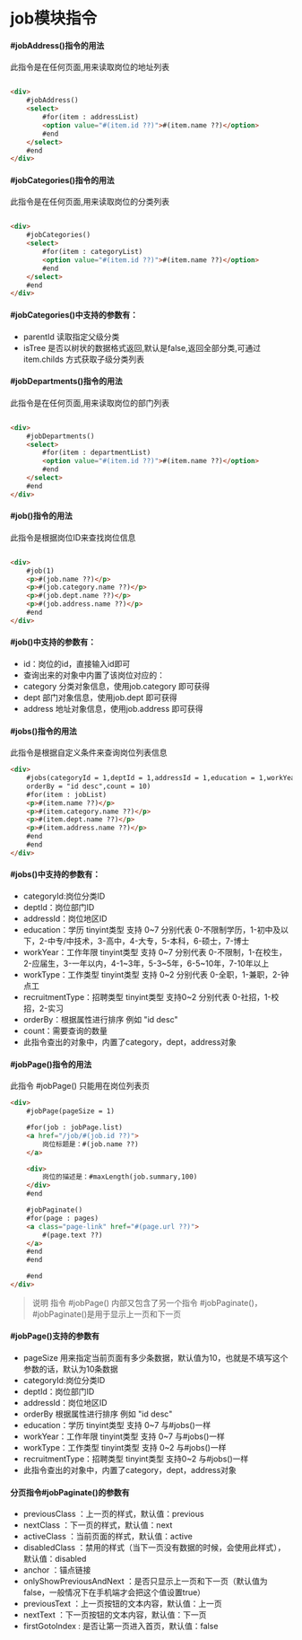 # job模块指令

#### #jobAddress()指令的用法

此指令是在任何页面,用来读取岗位的地址列表

```html

<div>
    #jobAddress()
    <select>
        #for(item : addressList)
        <option value="#(item.id ??)">#(item.name ??)</option>
        #end
    </select>
    #end
</div>
```

#### #jobCategories()指令的用法

此指令是在任何页面,用来读取岗位的分类列表

```html

<div>
    #jobCategories()
    <select>
        #for(item : categoryList)
        <option value="#(item.id ??)">#(item.name ??)</option>
        #end
    </select>
    #end
</div>
```

#### #jobCategories()中支持的参数有：

* parentId 读取指定父级分类
* isTree 是否以树状的数据格式返回,默认是false,返回全部分类,可通过 item.childs 方式获取子级分类列表

#### #jobDepartments()指令的用法

此指令是在任何页面,用来读取岗位的部门列表

```html

<div>
    #jobDepartments()
    <select>
        #for(item : departmentList)
        <option value="#(item.id ??)">#(item.name ??)</option>
        #end
    </select>
    #end
</div>
```

#### #job()指令的用法

此指令是根据岗位ID来查找岗位信息

```html

<div>
    #job(1)
    <p>#(job.name ??)</p>
    <p>#(job.category.name ??)</p>
    <p>#(job.dept.name ??)</p>
    <p>#(job.address.name ??)</p>
    #end
</div>
```

#### #job()中支持的参数有：

* id：岗位的id，直接输入id即可
* 查询出来的对象中内置了该岗位对应的：
* category 分类对象信息，使用job.category 即可获得
* dept 部门对象信息，使用job.dept 即可获得
* address 地址对象信息，使用job.address 即可获得

#### #jobs()指令的用法

此指令是根据自定义条件来查询岗位列表信息

```html
<div>
    #jobs(categoryId = 1,deptId = 1,addressId = 1,education = 1,workYear = 1,workType = 1,recruitmentType = 1,
    orderBy = "id desc",count = 10)
    #for(item : jobList)
    <p>#(item.name ??)</p>
    <p>#(item.category.name ??)</p>
    <p>#(item.dept.name ??)</p>
    <p>#(item.address.name ??)</p>
    #end
    #end
</div>
```

#### #jobs()中支持的参数有：

* categoryId:岗位分类ID
* deptId：岗位部门ID
* addressId：岗位地区ID
* education：学历 tinyint类型 支持 0~7 分别代表 0-不限制学历，1-初中及以下，2-中专/中技术，3-高中，4-大专，5-本科，6-硕士，7-博士
* workYear：工作年限 tinyint类型 支持 0~7 分别代表 0-不限制，1-在校生，2-应届生，3-一年以内，4-1~3年，5-3~5年，6-5~10年，7-10年以上
* workType：工作类型 tinyint类型 支持 0~2 分别代表 0-全职，1-兼职，2-钟点工 
* recruitmentType：招聘类型 tinyint类型 支持0~2 分别代表 0-社招，1-校招，2-实习
* orderBy：根据属性进行排序 例如 "id desc"
* count：需要查询的数量
* 此指令查出的对象中，内置了category，dept，address对象

#### #jobPage()指令的用法

此指令 #jobPage() 只能用在岗位列表页

```html
<div>
    #jobPage(pageSize = 1)

    #for(job : jobPage.list)
    <a href="/job/#(job.id ??)">
        岗位标题是：#(job.name ??)
    </a>

    <div>
        岗位的描述是：#maxLength(job.summary,100)
    </div>
    #end

    #jobPaginate()
    #for(page : pages)
    <a class="page-link" href="#(page.url ??)">
        #(page.text ??)
    </a>
    #end
    #end

    #end
</div>
```

> 说明 指令 #jobPage() 内部又包含了另一个指令 #jobPaginate()，#jobPaginate()是用于显示上一页和下一页

#### #jobPage()支持的参数有

* pageSize 用来指定当前页面有多少条数据，默认值为10，也就是不填写这个参数的话，默认为10条数据
* categoryId:岗位分类ID
* deptId：岗位部门ID
* addressId：岗位地区ID
* orderBy 根据属性进行排序 例如 "id desc"
* education：学历 tinyint类型 支持 0~7 与#jobs()一样
* workYear：工作年限 tinyint类型 支持 0~7 与#jobs()一样
* workType：工作类型 tinyint类型 支持 0~2 与#jobs()一样
* recruitmentType：招聘类型 tinyint类型 支持0~2 与#jobs()一样
* 此指令查出的对象中，内置了category，dept，address对象

#### 分页指令#jobPaginate()的参数有

* previousClass ：上一页的样式，默认值：previous
* nextClass ：下一页的样式，默认值：next
* activeClass ：当前页面的样式，默认值：active
* disabledClass ：禁用的样式（当下一页没有数据的时候，会使用此样式），默认值：disabled
* anchor ：锚点链接
* onlyShowPreviousAndNext ：是否只显示上一页和下一页（默认值为false，一般情况下在手机端才会把这个值设置true）
* previousText ：上一页按钮的文本内容，默认值：上一页
* nextText ：下一页按钮的文本内容，默认值：下一页
* firstGotoIndex : 是否让第一页进入首页，默认值：false
